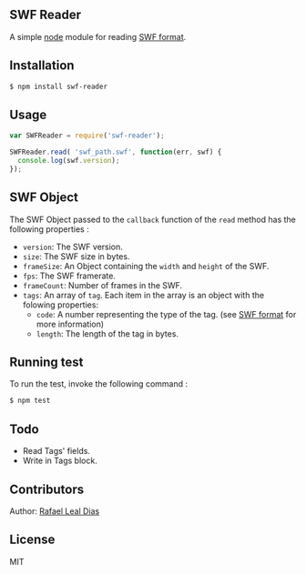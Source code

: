 ## SWF Reader
  
  A simple [node][nodejs] module for reading [SWF format][swf-format].

## Installation

```sh
$ npm install swf-reader
```

## Usage

```js
var SWFReader = require('swf-reader');

SWFReader.read( 'swf_path.swf', function(err, swf) {
  console.log(swf.version);
});
``` 

## SWF Object

The SWF Object passed to the `callback` function of the `read` method has the following properties :

* `version`: The SWF version.
* `size`: The SWF size in bytes.
* `frameSize`: An Object containing the `width` and `height` of the SWF.
* `fps`: The SWF framerate.
* `frameCount`: Number of frames in the SWF.
* `tags`: An array of `tag`. Each item in the array is an object with the folowing properties:
  * `code`: A number representing the type of the tag. (see [SWF format][swf-format] for more information)
  * `length`: The length of the tag in bytes.

## Running test

To run the test, invoke the following command : 

```sh
$ npm test
```

## Todo

* Read Tags' fields. 
* Write in Tags block.

## Contributors

  Author: [Rafael Leal Dias][rdleal-git]

## License

MIT 

[nodejs]: www.nodejs.org
[swf-format]: http://wwwimages.adobe.com/content/dam/Adobe/en/devnet/swf/pdf/swf-file-format-spec.pdf
[rdleal-git]: https://github.com/rafaeldias
